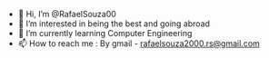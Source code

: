 - 👋 Hi, I’m @RafaelSouza00
- 👀 I’m interested in being the best and going abroad
- 🌱 I’m currently learning Computer Engineering
- 📫 How to reach me : By gmail - rafaelsouza2000.rs@gmail.com

<!---
RafaelSouza00/RafaelSouza00 is a ✨ special ✨ repository because its `README.md` (this file) appears on your GitHub profile.
You can click the Preview link to take a look at your changes.
--->
